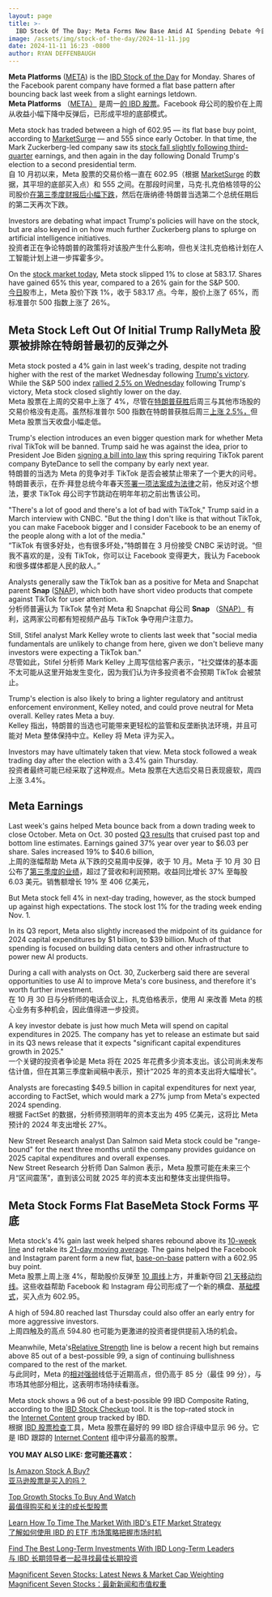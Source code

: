 ```yaml
---
layout: page
title: >-
  IBD Stock Of The Day: Meta Forms New Base Amid AI Spending Debate	今日 IBD 股票：Meta 在 AI 支出辩论中形成新基础
image: /assets/img/stock-of-the-day/2024-11-11.jpg
date: 2024-11-11 16:23 -0800
author: RYAN DEFFENBAUGH
---
```







**Meta Platforms** ([META](https://research.investors.com/quote.aspx?symbol=META)) is the [IBD Stock of the Day](https://www.investors.com/category/research/ibd-stock-of-the-day/) for Monday. Shares of the Facebook parent company have formed a flat base pattern after bouncing back last week from a slight earnings letdown.  
**Meta Platforms** （[META）](https://research.investors.com/quote.aspx?symbol=META) 是周一[的 IBD 股票](https://www.investors.com/category/research/ibd-stock-of-the-day/)。Facebook 母公司的股价在上周从收益小幅下降中反弹后，已形成平坦的底部模式。




Meta stock has traded between a high of 602.95 — its flat base buy point, according to [MarketSurge](https://marketsurge.investors.com/mstool) — and 555 since early October. In that time, the Mark Zuckerberg-led company saw its [stock fall slightly following third-quarter](https://www.investors.com/news/technology/meta-stock-q3-2024-earnings-results-facebook-instagram/) earnings, and then again in the day following Donald Trump's election to a second presidential term.  
自 10 月初以来，Meta 股票的交易价格一直在 602.95（根据 [MarketSurge](https://marketsurge.investors.com/mstool) 的数据，其平坦的底部买入点）和 555 之间。在那段时间里，马克·扎克伯格领导的公司股价[在第三季度财报后小幅下跌](https://www.investors.com/news/technology/meta-stock-q3-2024-earnings-results-facebook-instagram/)，然后在唐纳德·特朗普当选第二个总统任期后的第二天再次下跌。


Investors are debating what impact Trump's policies will have on the stock, but are also keyed in on how much further Zuckerberg plans to splurge on artificial intelligence initiatives.  
投资者正在争论特朗普的政策将对该股产生什么影响，但也关注扎克伯格计划在人工智能计划上进一步挥霍多少。


On the [stock market today](https://www.investors.com/news/stock-market-today-stock-market-news/?), Meta stock slipped 1% to close at 583.17. Shares have gained 65% this year, compared to a 26% gain for the S&P 500.  
[今日](https://www.investors.com/news/stock-market-today-stock-market-news/?)股市上，Meta 股价下跌 1%，收于 583.17 点。今年，股价上涨了 65%，而标准普尔 500 指数上涨了 26%。


Meta Stock Left Out Of Initial Trump RallyMeta 股票被排除在特朗普最初的反弹之外
---------------------------------------------------------------


Meta stock posted a 4% gain in last week's trading, despite not trading higher with the rest of the market Wednesday following [Trump's victory](https://www.investors.com/news/technology/meta-stock-trump-zuckerberg-trump-2024-election/). While the S&P 500 index [rallied 2.5% on Wednesday](https://www.investors.com/market-trend/stock-market-today/dow-jones-sp-500-nasdaq-trump-media-tesla-tsla-stock/) following Trump's victory, Meta stock closed slightly lower on the day.  
Meta 股票在上周的交易中上涨了 4%，尽管在[特朗普获胜](https://www.investors.com/news/technology/meta-stock-trump-zuckerberg-trump-2024-election/)后周三与其他市场股的交易价格没有走高。虽然标准普尔 500 指数在特朗普获胜后周三[上涨 2.5%，](https://www.investors.com/market-trend/stock-market-today/dow-jones-sp-500-nasdaq-trump-media-tesla-tsla-stock/)但 Meta 股票当天收盘小幅走低。


Trump's election introduces an even bigger question mark for whether Meta rival TikTok will be banned. Trump said he was against the idea, prior to President Joe Biden [signing a bill into law](https://www.investors.com/news/technology/tiktok-ban-passes-senate-oracle-meta-google/) this spring requiring TikTok parent company ByteDance to sell the company by early next year.  
特朗普的当选为 Meta 的竞争对手 TikTok 是否会被禁止带来了一个更大的问号。特朗普表示，在乔·拜登总统今年春天[签署一项法案成为法律](https://www.investors.com/news/technology/tiktok-ban-passes-senate-oracle-meta-google/)之前，他反对这个想法，要求 TikTok 母公司字节跳动在明年年初之前出售该公司。


"There's a lot of good and there's a lot of bad with TikTok," Trump said in a March interview with CNBC. "But the thing I don't like is that without TikTok, you can make Facebook bigger and I consider Facebook to be an enemy of the people along with a lot of the media."  
“TikTok 有很多好处，也有很多坏处，”特朗普在 3 月份接受 CNBC 采访时说。“但我不喜欢的是，没有 TikTok，你可以让 Facebook 变得更大，我认为 Facebook 和很多媒体都是人民的敌人。”


Analysts generally saw the TikTok ban as a positive for Meta and Snapchat parent **Snap** ([SNAP](https://research.investors.com/quote.aspx?symbol=SNAP)), which both have short video products that compete against TikTok for user attention.  
分析师普遍认为 TikTok 禁令对 Meta 和 Snapchat 母公司 **Snap** （[SNAP）](https://research.investors.com/quote.aspx?symbol=SNAP) 有利，这两家公司都有短视频产品与 TikTok 争夺用户注意力。


Still, Stifel analyst Mark Kelley wrote to clients last week that "social media fundamentals are unlikely to change from here, given we don't believe many investors were expecting a TikTok ban."  
尽管如此，Stifel 分析师 Mark Kelley 上周写信给客户表示，“社交媒体的基本面不太可能从这里开始发生变化，因为我们认为许多投资者不会预期 TikTok 会被禁止。


Trump's election is also likely to bring a lighter regulatory and antitrust enforcement environment, Kelley noted, and could prove neutral for Meta overall. Kelley rates Meta a buy.  
Kelley 指出，特朗普的当选也可能带来更轻松的监管和反垄断执法环境，并且可能对 Meta 整体保持中立。Kelley 将 Meta 评为买入。


Investors may have ultimately taken that view. Meta stock followed a weak trading day after the election with a 3.4% gain Thursday.  
投资者最终可能已经采取了这种观点。Meta 股票在大选后交易日表现疲软，周四上涨 3.4%。


Meta Earnings
-------------


Last week's gains helped Meta bounce back from a down trading week to close October. Meta on Oct. 30 posted [Q3 results](https://www.investors.com/news/technology/meta-stock-q3-2024-earnings-results-facebook-instagram/) that cruised past top and bottom line estimates. Earnings gained 37% year over year to $6.03 per share. Sales increased 19% to $40.6 billion,  
上周的涨幅帮助 Meta 从下跌的交易周中反弹，收于 10 月。Meta 于 10 月 30 日公布了[第三季度的业绩](https://www.investors.com/news/technology/meta-stock-q3-2024-earnings-results-facebook-instagram/)，超过了营收和利润预期。收益同比增长 37% 至每股 6.03 美元。销售额增长 19% 至 406 亿美元，


But Meta stock fell 4% in next-day trading, however, as the stock bumped up against high expectations. The stock lost 1% for the trading week ending Nov. 1.  


In its Q3 report, Meta also slightly increased the midpoint of its guidance for 2024 capital expenditures by $1 billion, to $39 billion. Much of that spending is focused on building data centers and other infrastructure to power new AI products.  


During a call with analysts on Oct. 30, Zuckerberg said there are several opportunities to use AI to improve Meta's core business, and therefore it's worth further investment.  
在 10 月 30 日与分析师的电话会议上，扎克伯格表示，使用 AI 来改善 Meta 的核心业务有多种机会，因此值得进一步投资。


A key investor debate is just how much Meta will spend on capital expenditures in 2025. The company has yet to release an estimate but said in its Q3 news release that it expects "significant capital expenditures growth in 2025."  
一个关键的投资者争论是 Meta 将在 2025 年花费多少资本支出。该公司尚未发布估计值，但在其第三季度新闻稿中表示，预计“2025 年的资本支出将大幅增长”。


Analysts are forecasting $49.5 billion in capital expenditures for next year, according to FactSet, which would mark a 27% jump from Meta's expected 2024 spending.  
根据 FactSet 的数据，分析师预测明年的资本支出为 495 亿美元，这将比 Meta 预计的 2024 年支出增长 27%。


New Street Research analyst Dan Salmon said Meta stock could be "range-bound" for the next three months until the company provides guidance on 2025 capital expenditures and overall expenses.  
New Street Research 分析师 Dan Salmon 表示，Meta 股票可能在未来三个月“区间震荡”，直到该公司就 2025 年的资本支出和整体支出提供指导。


Meta Stock Forms Flat BaseMeta Stock Forms 平底
---------------------------------------------


Meta stock's 4% gain last week helped shares rebound above its [10-week line](https://www.investors.com/how-to-invest/investors-corner/50-day-moving-average-identifies-buy-sell-signals) and retake its [21-day moving average](https://www.investors.com/how-to-invest/investors-corner/how-to-trade-stocks-using-21-day-exponential-moving-average/). The gains helped the Facebook and Instagram parent form a new flat, [base-on-base](https://www.investors.com/how-to-invest/investors-corner/smart-chart-reading-use-the-base-on-base-pattern-as-springboard-for-big-profits/) pattern with a 602.95 buy point.  
Meta 股票上周上涨 4%，帮助股价反弹至 [10 周线](https://www.investors.com/how-to-invest/investors-corner/50-day-moving-average-identifies-buy-sell-signals)上方，并重新夺回 [21 天移动均线](https://www.investors.com/how-to-invest/investors-corner/how-to-trade-stocks-using-21-day-exponential-moving-average/)。这些收益帮助 Facebook 和 Instagram 母公司形成了一个新的横盘、[基础模式](https://www.investors.com/how-to-invest/investors-corner/smart-chart-reading-use-the-base-on-base-pattern-as-springboard-for-big-profits/)，买入点为 602.95。


A high of 594.80 reached last Thursday could also offer an early entry for more aggressive investors.  
上周四触及的高点 594.80 也可能为更激进的投资者提供提前入场的机会。


Meanwhile, Meta's[Relative Strength](https://education.investors.com/financialdictionary.aspx?mode=1&term=Relative+Price+Strength+(RS)+Rating+or+Relative+Strength&termid=1) line is below a recent high but remains above 85 out of a best-possible 99, a sign of continuing bullishness compared to the rest of the market.  
与此同时，Meta 的[相对强弱](https://education.investors.com/financialdictionary.aspx?mode=1&term=Relative+Price+Strength+(RS)+Rating+or+Relative+Strength&termid=1)线低于近期高点，但仍高于 85 分（最佳 99 分），与市场其他部分相比，这表明市场持续看涨。


Meta stock shows a 96 out of a best-possible 99 IBD Composite Rating, according to the [IBD Stock Checkup](https://research.investors.com/stock-checkup/) tool. It is the top-rated stock in the [Internet Content](https://www.investors.com/news/technology/snap-stock-reddit-stock-meta-stock-q3-preview/) group tracked by IBD.  
根据 [IBD 股票检查](https://research.investors.com/stock-checkup/)工具，Meta 股票在最好的 99 IBD 综合评级中显示 96 分。它是 IBD 跟踪的 [Internet Content](https://www.investors.com/news/technology/snap-stock-reddit-stock-meta-stock-q3-preview/) 组中评分最高的股票。


**YOU MAY ALSO LIKE: 您可能还喜欢：**


[Is Amazon Stock A Buy?  
亚马逊股票是买入的吗？](https://www.investors.com/news/technology/amazon-stock-buy-2024-amzn/)


[Top Growth Stocks To Buy And Watch  
最值得购买和关注的成长型股票](https://www.investors.com/stock-lists/stocks-to-watch-top-rated-ipos-big-caps-and-growth-stocks/)


[Learn How To Time The Market With IBD's ETF Market Strategy  
了解如何使用 IBD 的 ETF 市场策略把握市场时机](https://www.investors.com/market-trend/ibds-etf-market-strategy/ibds-etf-market-strategy/)


[Find The Best Long-Term Investments With IBD Long-Term Leaders  
与 IBD 长期领导者一起寻找最佳长期投资](https://www.investors.com/research/ibd-long-term-leaders-screen)


[Magnificent Seven Stocks: Latest News & Market Cap Weighting  
Magnificent Seven Stocks：最新新闻和市值权重](https://www.investors.com/research/magnificent-seven-stocks-latest-news-market-cap-weighting/)




